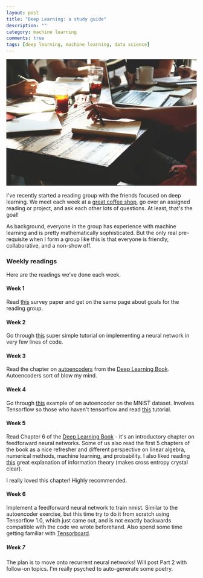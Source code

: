 ```yaml
---
layout: post
title: "Deep Learning: a study guide"
description: ""
category: machine learning
comments: true
tags: [deep learning, machine learning, data science]
---
```

![study-group](/images/people-coffee-notes-tea.jpg)

I've recently started a reading group with the friends focused on deep learning. We meet each week at a [great coffee shop](https://ozocoffee.com/), go over an assigned reading or project, and ask each other lots of questions. At least, that's the goal!

As background, everyone in the group has experience with machine learning and is pretty mathematically sophisticated. But the only real pre-requisite when I form a group like this is that everyone is friendly, collaborative, and a non-show off.

### Weekly readings
Here are the readings we've done each week. 

#### Week 1
Read [this](http://www.cs.toronto.edu/~hinton/absps/NatureDeepReview.pdf) survey paper and get on the same page about goals for the reading group.

#### Week 2
Go through [this](http://iamtrask.github.io/2015/07/12/basic-python-network/) super simple tutorial on implementing a neural network in very few lines of code.

#### Week 3
Read the chapter on [autoencoders](http://www.deeplearningbook.org/contents/autoencoders.html) from the [Deep Learning Book](http://www.deeplearningbook.org/). Autoencoders sort of blow my mind.

#### Week 4
Go through [this](https://github.com/aymericdamien/TensorFlow-Examples/blob/master/examples/3_NeuralNetworks/autoencoder.py) example of on autoencoder on the MNIST dataset. Involves Tensorflow so those who haven't tensorflow and read [this](https://www.tensorflow.org/tutorials/mnist/tf/) tutorial.

#### Week 5
Read Chapter 6 of the [Deep Learning Book](http://www.deeplearningbook.org/) - it's an introductory chapter on feedforward neural networks. Some of us also read the first 5 chapters of the book as a nice refresher and different perspective on linear algebra, numerical methods, machine learning, and probability. I also liked reading [this](http://colah.github.io/posts/2015-09-Visual-Information/) great explanation of information theory (makes cross entropy crystal clear).

I really loved this chapter! Highly recommended.

#### Week 6
Implement a feedforward neural network to train nmist. Similar to the autoencoder exercise, but this time try to do it from scratch using Tensorflow 1.0, which just came out, and is not exactly backwards compatible with the code we wrote beforehand. Also spend some time getting familiar with [Tensorboard](https://www.tensorflow.org/get_started/summaries_and_tensorboard).

##### Week 7
The plan is to move onto recurrent neural networks! Will post Part 2 with follow-on topics. I'm really psyched to auto-generate some poetry.
